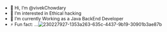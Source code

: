 - 👋 Hi, I’m @vivekChowdary
- 👀 I’m interested in Ethical hacking
- 🌱 I’m currently Working as a Java BackEnd Developer 
- ⚡ Fun fact: ...![230227927-1353a263-635c-4437-9b19-30901b3ae87b](https://github.com/vivek2266/vivek2266/assets/132665935/cfd0268c-a5c6-4acf-8fbe-116cd30b776f)


<!---
vivek2266/vivek2266 is a ✨ special ✨ repository because its `README.md` (this file) appears on your GitHub profile.
You can click the Preview link to take a look at your changes.
--->
